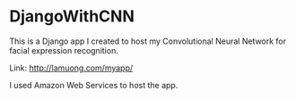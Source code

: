 # DjangoWithCNN
This is a Django app I created to host my Convolutional Neural Network for facial expression recognition.

Link:
http://lamuong.com/myapp/

I used Amazon Web Services to host the app.
